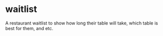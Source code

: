 # waitlist
A restaurant waitlist to show how long their table will take, which table is best for them, and etc.

